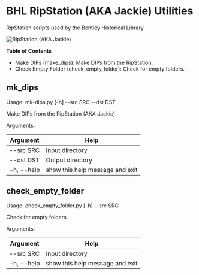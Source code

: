 # BHL RipStation (AKA Jackie) Utilities
RipStation scripts used by the Bentley Historical Library

![RipStation (AKA Jackie)](https://lh6.googleusercontent.com/1xcmHUrp4zAYeWjZuXk0liNkbZZB7jKz0xFvkuDUHSq0ydCT9Ga3sbNIkhFCtdgWrjCsDowgDOyXaDuDs4ey8cTbckZlmipm7kmbd6nTDynFvO9hJSEq74HXgDqbPjckHsp_ivxW)

**Table of Contents**
  * Make DIPs (make_dips): Make DIPs from the RipStation.
  * Check Empty Folder (check_empty_folder): Check for empty folders.

## mk_dips
Usage: mk-dips.py [-h] --src SRC --dst DST

Make DIPs from the RipStation (AKA Jackie).

Arguments:

| Argument | Help |
| --- | --- |
| --src SRC | Input directory |
| --dst DST | Output directory |
| -h, --help | show this help message and exit |

## check_empty_folder
Usage: check_empty_folder.py [-h] --src SRC

Check for empty folders.

Arguments:

| Argument | Help |
| --- | --- |
| --src SRC | Input directory |
| -h, --help | show this help message and exit |